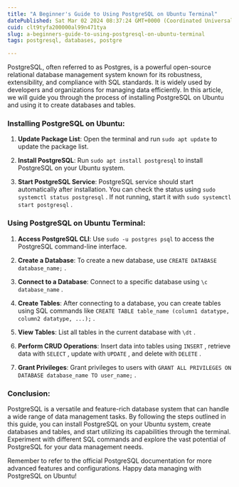 ```yaml
---
title: "A Beginner's Guide to Using PostgreSQL on Ubuntu Terminal"
datePublished: Sat Mar 02 2024 08:37:24 GMT+0000 (Coordinated Universal Time)
cuid: clt9tyfa200000al99n471tya
slug: a-beginners-guide-to-using-postgresql-on-ubuntu-terminal
tags: postgresql, databases, postgre

---
```


PostgreSQL, often referred to as Postgres, is a powerful open-source relational database management system known for its robustness, extensibility, and compliance with SQL standards. It is widely used by developers and organizations for managing data efficiently. In this article, we will guide you through the process of installing PostgreSQL on Ubuntu and using it to create databases and tables.

### Installing PostgreSQL on Ubuntu:

1. **Update Package List**: Open the terminal and run `sudo apt update` to update the package list.
    
2. **Install PostgreSQL**: Run `sudo apt install postgresql` to install PostgreSQL on your Ubuntu system.
    
3. **Start PostgreSQL Service**: PostgreSQL service should start automatically after installation. You can check the status using `sudo systemctl status postgresql` . If not running, start it with `sudo systemctl start postgresql` .
    

### Using PostgreSQL on Ubuntu Terminal:

1. **Access PostgreSQL CLI**: Use `sudo -u postgres psql` to access the PostgreSQL command-line interface.
    
2. **Create a Database**: To create a new database, use `CREATE DATABASE database_name;` .
    
3. **Connect to a Database**: Connect to a specific database using `\c database_name` .
    
4. **Create Tables**: After connecting to a database, you can create tables using SQL commands like `CREATE TABLE table_name (column1 datatype, column2 datatype, ...);` .
    
5. **View Tables**: List all tables in the current database with `\dt` .
    
6. **Perform CRUD Operations**: Insert data into tables using `INSERT` , retrieve data with `SELECT` , update with `UPDATE` , and delete with `DELETE` .
    
7. **Grant Privileges**: Grant privileges to users with `GRANT ALL PRIVILEGES ON DATABASE database_name TO user_name;` .
    

### Conclusion:

PostgreSQL is a versatile and feature-rich database system that can handle a wide range of data management tasks. By following the steps outlined in this guide, you can install PostgreSQL on your Ubuntu system, create databases and tables, and start utilizing its capabilities through the terminal. Experiment with different SQL commands and explore the vast potential of PostgreSQL for your data management needs.

Remember to refer to the official PostgreSQL documentation for more advanced features and configurations. Happy data managing with PostgreSQL on Ubuntu!